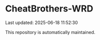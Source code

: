 # CheatBrothers-WRD

Last updated: 2025-06-18 11:52:30

This repository is automatically maintained.
